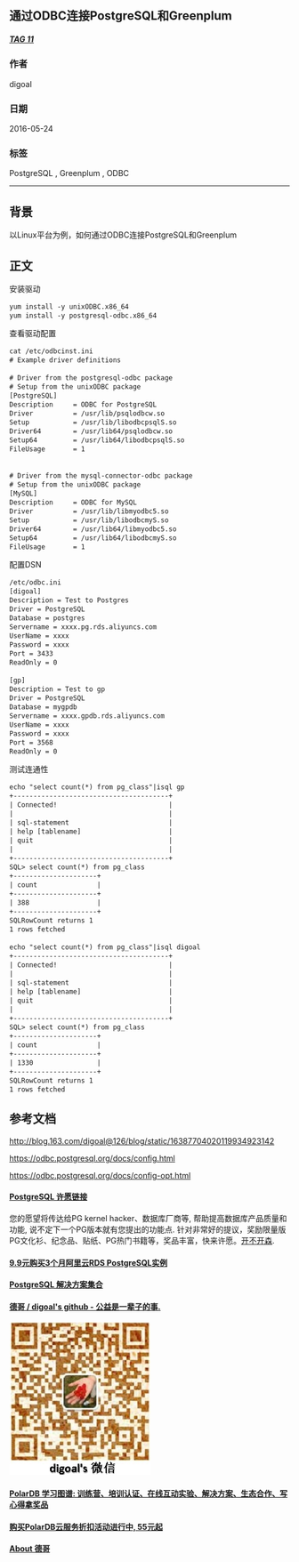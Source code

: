 ## 通过ODBC连接PostgreSQL和Greenplum  
##### [TAG 11](../class/11.md)
          
### 作者          
digoal            
                      
### 日期                    
2016-05-24          
                    
### 标签          
PostgreSQL , Greenplum , ODBC    
                  
----          
                  
## 背景   
以Linux平台为例，如何通过ODBC连接PostgreSQL和Greenplum  
  
## 正文  
安装驱动   
  
```  
yum install -y unixODBC.x86_64    
yum install -y postgresql-odbc.x86_64    
```  
  
查看驱动配置    
  
```  
cat /etc/odbcinst.ini   
# Example driver definitions  
  
# Driver from the postgresql-odbc package  
# Setup from the unixODBC package  
[PostgreSQL]  
Description     = ODBC for PostgreSQL  
Driver          = /usr/lib/psqlodbcw.so  
Setup           = /usr/lib/libodbcpsqlS.so  
Driver64        = /usr/lib64/psqlodbcw.so  
Setup64         = /usr/lib64/libodbcpsqlS.so  
FileUsage       = 1  
  
  
# Driver from the mysql-connector-odbc package  
# Setup from the unixODBC package  
[MySQL]  
Description     = ODBC for MySQL  
Driver          = /usr/lib/libmyodbc5.so  
Setup           = /usr/lib/libodbcmyS.so  
Driver64        = /usr/lib64/libmyodbc5.so  
Setup64         = /usr/lib64/libodbcmyS.so  
FileUsage       = 1  
```  
  
配置DSN    
  
```  
/etc/odbc.ini   
[digoal]  
Description = Test to Postgres  
Driver = PostgreSQL  
Database = postgres  
Servername = xxxx.pg.rds.aliyuncs.com  
UserName = xxxx  
Password = xxxx  
Port = 3433  
ReadOnly = 0  
  
[gp]  
Description = Test to gp  
Driver = PostgreSQL  
Database = mygpdb  
Servername = xxxx.gpdb.rds.aliyuncs.com  
UserName = xxxx  
Password = xxxx  
Port = 3568  
ReadOnly = 0  
```  
  
测试连通性    
  
```  
echo "select count(*) from pg_class"|isql gp  
+---------------------------------------+  
| Connected!                            |  
|                                       |  
| sql-statement                         |  
| help [tablename]                      |  
| quit                                  |  
|                                       |  
+---------------------------------------+  
SQL> select count(*) from pg_class  
+---------------------+  
| count               |  
+---------------------+  
| 388                 |  
+---------------------+  
SQLRowCount returns 1  
1 rows fetched  
  
echo "select count(*) from pg_class"|isql digoal  
+---------------------------------------+  
| Connected!                            |  
|                                       |  
| sql-statement                         |  
| help [tablename]                      |  
| quit                                  |  
|                                       |  
+---------------------------------------+  
SQL> select count(*) from pg_class  
+---------------------+  
| count               |  
+---------------------+  
| 1330                |  
+---------------------+  
SQLRowCount returns 1  
1 rows fetched  
```  
  
## 参考文档    
http://blog.163.com/digoal@126/blog/static/16387704020119934923142    
  
https://odbc.postgresql.org/docs/config.html    
  
https://odbc.postgresql.org/docs/config-opt.html    
   
      
  
  
  
  
  
  
  
  
  
  
  
  
  
  
  
  
  
  
  
  
  
  
  
  
  
  
  
  
  
  
  
  
  
  
  
  
  
  
  
  
  
  
  
  
  
  
  
  
  
  
  
  
  
  
  
  
  
  
  
  
  
  
  
  
  
  
  
  
  
  
  
  
  
#### [PostgreSQL 许愿链接](https://github.com/digoal/blog/issues/76 "269ac3d1c492e938c0191101c7238216")
您的愿望将传达给PG kernel hacker、数据库厂商等, 帮助提高数据库产品质量和功能, 说不定下一个PG版本就有您提出的功能点. 针对非常好的提议，奖励限量版PG文化衫、纪念品、贴纸、PG热门书籍等，奖品丰富，快来许愿。[开不开森](https://github.com/digoal/blog/issues/76 "269ac3d1c492e938c0191101c7238216").  
  
  
#### [9.9元购买3个月阿里云RDS PostgreSQL实例](https://www.aliyun.com/database/postgresqlactivity "57258f76c37864c6e6d23383d05714ea")
  
  
#### [PostgreSQL 解决方案集合](https://yq.aliyun.com/topic/118 "40cff096e9ed7122c512b35d8561d9c8")
  
  
#### [德哥 / digoal's github - 公益是一辈子的事.](https://github.com/digoal/blog/blob/master/README.md "22709685feb7cab07d30f30387f0a9ae")
  
  
![digoal's wechat](../pic/digoal_weixin.jpg "f7ad92eeba24523fd47a6e1a0e691b59")
  
  
#### [PolarDB 学习图谱: 训练营、培训认证、在线互动实验、解决方案、生态合作、写心得拿奖品](https://www.aliyun.com/database/openpolardb/activity "8642f60e04ed0c814bf9cb9677976bd4")
  
  
#### [购买PolarDB云服务折扣活动进行中, 55元起](https://www.aliyun.com/activity/new/polardb-yunparter?userCode=bsb3t4al "e0495c413bedacabb75ff1e880be465a")
  
  
#### [About 德哥](https://github.com/digoal/blog/blob/master/me/readme.md "a37735981e7704886ffd590565582dd0")
  
